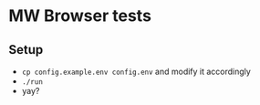 # MW Browser tests

## Setup
* `cp config.example.env config.env` and modify it accordingly
* `./run`
* yay?
